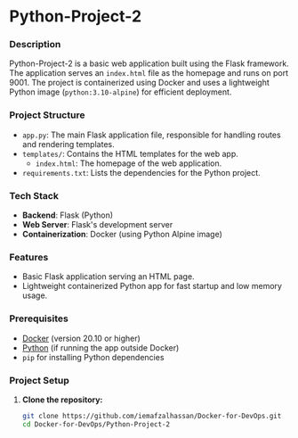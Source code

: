 # Python-Project-2

### Description
Python-Project-2 is a basic web application built using the Flask framework. The application serves an `index.html` file as the homepage and runs on port 9001. The project is containerized using Docker and uses a lightweight Python image (`python:3.10-alpine`) for efficient deployment.

### Project Structure
- `app.py`: The main Flask application file, responsible for handling routes and rendering templates.
- `templates/`: Contains the HTML templates for the web app.
  - `index.html`: The homepage of the web application.
- `requirements.txt`: Lists the dependencies for the Python project.

### Tech Stack
- **Backend**: Flask (Python)
- **Web Server**: Flask's development server
- **Containerization**: Docker (using Python Alpine image)

### Features
- Basic Flask application serving an HTML page.
- Lightweight containerized Python app for fast startup and low memory usage.

### Prerequisites
- [Docker](https://www.docker.com/) (version 20.10 or higher)
- [Python](https://www.python.org/downloads/) (if running the app outside Docker)
- `pip` for installing Python dependencies

### Project Setup

1. **Clone the repository:**
   ```bash
   git clone https://github.com/iemafzalhassan/Docker-for-DevOps.git
   cd Docker-for-DevOps/Python-Project-2
